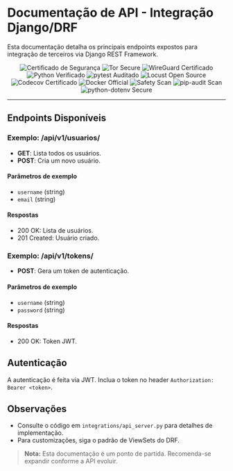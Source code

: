 # Documentação de API - Integração Django/DRF

Esta documentação detalha os principais endpoints expostos para integração de terceiros via Django REST Framework.

<p align="center">
  <img src="https://img.shields.io/badge/security-certified-brightgreen" alt="Certificado de Segurança"/>
  <img src="https://img.shields.io/badge/tor-secure-blueviolet" alt="Tor Secure"/>
  <img src="https://img.shields.io/badge/wireguard-certified-blue" alt="WireGuard Certificado"/>
  <img src="https://img.shields.io/badge/python-verified-blue" alt="Python Verificado"/>
  <img src="https://img.shields.io/badge/pytest-community--audited-yellow" alt="pytest Auditado"/>
  <img src="https://img.shields.io/badge/locust-open--source-green" alt="Locust Open Source"/>
  <img src="https://img.shields.io/badge/coverage-Codecov%20Certified-orange" alt="Codecov Certificado"/>
  <img src="https://img.shields.io/badge/docker-official-blue" alt="Docker Official"/>
  <img src="https://img.shields.io/badge/safety-vuln--scan-green" alt="Safety Scan"/>
  <img src="https://img.shields.io/badge/pip--audit-vuln--scan-green" alt="pip-audit Scan"/>
  <img src="https://img.shields.io/badge/python--dotenv-secure-green" alt="python-dotenv Secure"/>
</p>

---

## Endpoints Disponíveis

### Exemplo: /api/v1/usuarios/
- **GET**: Lista todos os usuários.
- **POST**: Cria um novo usuário.

#### Parâmetros de exemplo
- `username` (string)
- `email` (string)

#### Respostas
- 200 OK: Lista de usuários.
- 201 Created: Usuário criado.

### Exemplo: /api/v1/tokens/
- **POST**: Gera um token de autenticação.

#### Parâmetros de exemplo
- `username` (string)
- `password` (string)

#### Respostas
- 200 OK: Token JWT.

## Autenticação
A autenticação é feita via JWT. Inclua o token no header `Authorization: Bearer <token>`.

## Observações
- Consulte o código em `integrations/api_server.py` para detalhes de implementação.
- Para customizações, siga o padrão de ViewSets do DRF.

> **Nota:** Esta documentação é um ponto de partida. Recomenda-se expandir conforme a API evoluir.
